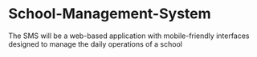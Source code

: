 # School-Management-System
The SMS will be a web-based application with mobile-friendly interfaces designed to manage the daily operations of a school

